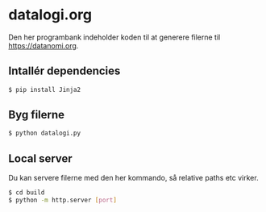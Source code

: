 # datalogi.org
Den her programbank indeholder koden til at generere filerne til
https://datanomi.org.


## Intallér dependencies

``` bash
$ pip install Jinja2
```


## Byg filerne

``` bash
$ python datalogi.py
```


## Local server

Du kan servere filerne med den her kommando, så relative paths etc virker.

``` bash
$ cd build
$ python -m http.server [port]
```
